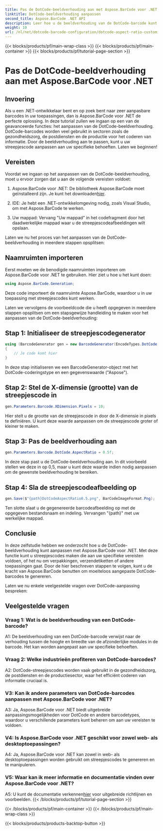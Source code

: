 ```yaml
---
title: Pas de DotCode-beeldverhouding aan met Aspose.BarCode voor .NET
linktitle: DotCode-beeldverhouding aanpassen
second_title: Aspose.BarCode .NET API
description: Leer hoe u de beeldverhouding van de DotCode-barcode kunt aanpassen met Aspose.BarCode voor .NET. Creëer moeiteloos op maat gemaakte barcodes voor uw toepassingen.
weight: 10
url: /nl/net/dotcode-barcode-configuration/dotcode-aspect-ratio-customization/
---
```


{{< blocks/products/pf/main-wrap-class >}}
{{< blocks/products/pf/main-container >}}
{{< blocks/products/pf/tutorial-page-section >}}

# Pas de DotCode-beeldverhouding aan met Aspose.BarCode voor .NET

## Invoering

Als u een .NET-ontwikkelaar bent en op zoek bent naar zeer aanpasbare barcodes in uw toepassingen, dan is Aspose.BarCode voor .NET de perfecte oplossing. In deze tutorial zullen we ingaan op een van de geavanceerde functies: het aanpassen van de DotCode-beeldverhouding. DotCode-barcodes worden veel gebruikt in sectoren zoals de gezondheidszorg, de postdiensten en de productie voor het coderen van informatie. Door de beeldverhouding aan te passen, kunt u uw streepjescode aanpassen aan uw specifieke behoeften. Laten we beginnen!

## Vereisten

Voordat we ingaan op het aanpassen van de DotCode-beeldverhouding, moet u ervoor zorgen dat u aan de volgende vereisten voldoet:

1.  Aspose.BarCode voor .NET: De bibliotheek Aspose.BarCode moet geïnstalleerd zijn. Je kunt het downloaden[hier](https://releases.aspose.com/barcode/net/).

2. IDE: Je hebt een .NET-ontwikkelomgeving nodig, zoals Visual Studio, om met Aspose.BarCode te werken.

3. Uw mappad: Vervang "Uw mappad" in het codefragment door het daadwerkelijke mappad waar u de streepjescodeafbeeldingen wilt opslaan.

Laten we nu het proces van het aanpassen van de DotCode-beeldverhouding in meerdere stappen opsplitsen:

## Naamruimten importeren

Eerst moeten we de benodigde naamruimten importeren om Aspose.BarCode voor .NET te gebruiken. Hier ziet u hoe u het kunt doen:

```csharp
using Aspose.BarCode.Generation;
```

Deze code importeert de naamruimte Aspose.BarCode, waardoor u in uw toepassing met streepjescodes kunt werken.

Laten we vervolgens de voorbeeldcode die u heeft opgegeven in meerdere stappen opsplitsen om een stapsgewijze handleiding te maken voor het aanpassen van de DotCode-beeldverhouding:

## Stap 1: Initialiseer de streepjescodegenerator

```csharp
using (BarcodeGenerator gen = new BarcodeGenerator(EncodeTypes.DotCode, "Aspose"))
{
    // Je code komt hier
}
```

In deze stap initialiseren we een BarcodeGenerator-object met het DotCode-coderingstype en een gegevenswaarde ("Aspose").

## Stap 2: Stel de X-dimensie (grootte) van de streepjescode in

```csharp
gen.Parameters.Barcode.XDimension.Pixels = 10;
```

Hier stelt u de grootte van de streepjescode in door de X-dimensie in pixels te definiëren. U kunt deze waarde aanpassen om de streepjescode groter of kleiner te maken.

## Stap 3: Pas de beeldverhouding aan

```csharp
gen.Parameters.Barcode.DotCode.AspectRatio = 0.5f;
```

In deze stap past u de DotCode-beeldverhouding aan. In dit voorbeeld stellen we deze in op 0,5, maar u kunt deze waarde indien nodig aanpassen om de gewenste beeldverhouding te bereiken.

## Stap 4: Sla de streepjescodeafbeelding op

```csharp
gen.Save($"{path}DotCodeAspectRatio0.5.png", BarCodeImageFormat.Png);
```

Ten slotte slaat u de gegenereerde barcodeafbeelding op met de opgegeven bestandsnaam en indeling. Vervangen "{path}" met uw werkelijke mappad.

## Conclusie

In deze zelfstudie hebben we onderzocht hoe u de DotCode-beeldverhouding kunt aanpassen met Aspose.BarCode voor .NET. Met deze functie kunt u streepjescodes maken die aan uw specifieke vereisten voldoen, of het nu om verpakkingen, verzendetiketten of andere toepassingen gaat. Door de hier beschreven stappen te volgen, kunt u de kracht van Aspose.BarCode benutten om moeiteloos aangepaste DotCode-barcodes te genereren.

Laten we nu enkele veelgestelde vragen over DotCode-aanpassing bespreken:

## Veelgestelde vragen

### Vraag 1: Wat is de beeldverhouding van een DotCode-barcode?

A1: De beeldverhouding van een DotCode-barcode verwijst naar de verhouding tussen de hoogte en breedte van de afzonderlijke modules in de barcode. Het kan worden aangepast aan uw specifieke behoeften.

### Vraag 2: Welke industrieën profiteren van DotCode-barcodes?

A2: DotCode-streepjescodes worden vaak gebruikt in de gezondheidszorg, de postdiensten en de productiesector, waar het efficiënt coderen van informatie cruciaal is.

### V3: Kan ik andere parameters van DotCode-barcodes aanpassen met Aspose.BarCode voor .NET?

A3: Ja, Aspose.BarCode voor .NET biedt uitgebreide aanpassingsmogelijkheden voor DotCode en andere barcodetypes, waardoor u verschillende parameters kunt beheren om aan uw vereisten te voldoen.

### V4: Is Aspose.BarCode voor .NET geschikt voor zowel web- als desktoptoepassingen?

A4: Ja, Aspose.BarCode voor .NET kan zowel in web- als desktoptoepassingen worden gebruikt om streepjescodes te genereren en te manipuleren.

### V5: Waar kan ik meer informatie en documentatie vinden over Aspose.BarCode voor .NET?

A5: U kunt de documentatie verkennen[hier](https://reference.aspose.com/barcode/net/) voor uitgebreide richtlijnen en voorbeelden.
{{< /blocks/products/pf/tutorial-page-section >}}

{{< /blocks/products/pf/main-container >}}
{{< /blocks/products/pf/main-wrap-class >}}

{{< blocks/products/products-backtop-button >}}
